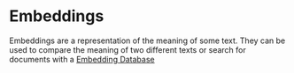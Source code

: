 # Embeddings

Embeddings are a representation of the meaning of some text. They can be used to compare the meaning of two different texts or search for documents with a [Embedding Database](./embedding_db.md)
